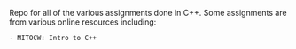 Repo for all of the various assignments done in C++. Some assignments are from various online resources including:

	- MITOCW: Intro to C++  